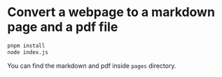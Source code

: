 # Convert a webpage to a markdown page and a pdf file

```bash
pnpm install
node index.js
```

You can find the markdown and pdf inside `pages` directory.